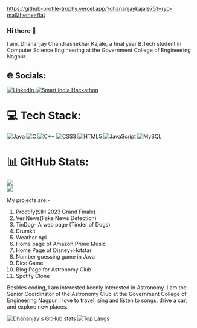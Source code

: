 https://github-profile-trophy.vercel.app/?dhananjaykajale751=ryo-ma&theme=flat
### Hi there 👋

I am, Dhananjay Chandrashekhar Kajale, a final year B.Tech student in Computer Science Engineering at the Government College of Engineering Nagpur.
## 🌐 Socials:
  <a href="https://www.linkedin.com/in/dhananjay-chandrashekhar-kajale-252904223/">
    <img src="https://img.shields.io/badge/LinkedIn-0077B5?style=for-the-badge&logo=linkedin&logoColor=white" alt="LinkedIn">
      <img src="https://img.shields.io/badge/Smart%20India%20Hackathon-2023-008000" alt="Smart India Hackathon">
  </a>

# 💻 Tech Stack:
![Java](https://img.shields.io/badge/java-%23323330.svg?style=for-the-badge&logo=java&logoColor=%23F7DF1E) ![C](https://img.shields.io/badge/c-%2300599C.svg?style=for-the-badge&logo=c&logoColor=white) ![C++](https://img.shields.io/badge/c++-%2300599C.svg?style=for-the-badge&logo=c%2B%2B&logoColor=white) ![CSS3](https://img.shields.io/badge/css3-%231572B6.svg?style=for-the-badge&logo=css3&logoColor=white) ![HTML5](https://img.shields.io/badge/html5-%23E34F26.svg?style=for-the-badge&logo=html5&logoColor=white) ![JavaScript](https://img.shields.io/badge/javascript-%23323330.svg?style=for-the-badge&logo=javascript&logoColor=%23F7DF1E) ![MySQL](https://img.shields.io/badge/mysql-%2300f.svg?style=for-the-badge&logo=mysql&logoColor=white)
# 📊 GitHub Stats:
![](https://github-readme-streak-stats.herokuapp.com/?user=dhananjaykajale751&theme=dark&hide_border=false)<br/>
![](https://github-readme-stats.vercel.app/api/top-langs/?username=dhananjaykajale751&theme=dark&hide_border=false&include_all_commits=true&count_private=true&layout=compact)

My projects are:-

1. Proctify(SIH 2023 Grand Finale)
2. VeriNews(Fake News Detection) 
3. TinDog- A web page (Tinder of Dogs)
4. Drumkit
5. Weather Api
6. Home page of Amazon Prime Music
7. Home Page of Disney+Hotstar
8. Number guessing game in Java
9. Dice Game
10. Blog Page for Astronomy Club
11. Spotify Clone

Besides coding, I am interested keenly interested in Astronomy. I am the Senior Coordinator of the Astronomy Club at the Government College of Engineering Nagpur.
I love to travel, sing and listen to songs, drive a car, and explore new places.
<div>
  <a href="https://github.com/anuraghazra/github-readme-stats">
    <img src="https://github-readme-stats.vercel.app/api?username=dhananjaykajale751" alt="Dhananjay's GitHub stats">
  </a>
  <a href="https://github.com/anuraghazra/github-readme-stats">
    <img src="https://github-readme-stats.vercel.app/api/top-langs/?username=dhananjaykajale751" alt="Top Langs">
  </a>
</div>

